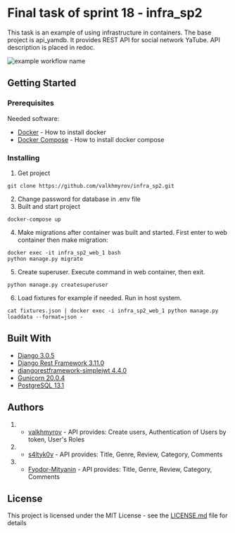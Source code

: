# Final task of sprint 18 - infra_sp2
This task is an example of using infrastructure in containers. The base project is api_yamdb. It provides REST API for social network YaTube. API description is  placed in redoc.

![example workflow name](https://github.com/valkhmyrov/yamdb_final/workflows/yamdb_final/badge.svg)
## Getting Started
### Prerequisites
Needed software:
* [Docker](https://docs.docker.com/engine/install/) - How to install docker
* [Docker Compose](https://docs.docker.com/compose/install/) - How to install docker compose
### Installing
1. Get project
```
git clone https://github.com/valkhmyrov/infra_sp2.git
```
2. Change password for database in .env file
3. Built and start project
```
docker-compose up
```
4. Make migrations after container was built and started. First enter to web container then make migration:
```
docker exec -it infra_sp2_web_1 bash
python manage.py migrate
```
5. Create superuser. Execute command in web container, then exit.
```
python manage.py createsuperuser
```
6. Load fixtures for example if needed. Run in host system.
```
cat fixtures.json | docker exec -i infra_sp2_web_1 python manage.py loaddata --format=json -
```
## Built With
* [Django 3.0.5](https://www.djangoproject.com/)
* [Django Rest Framework 3.11.0](https://www.django-rest-framework.org/)
* [djangorestframework-simplejwt 4.4.0](https://pypi.org/project/djangorestframework-simplejwt/)
* [Gunicorn 20.0.4](https://gunicorn.org/)
* [PostgreSQL 13.1](https://www.postgresql.org/)
## Authors
1. * [valkhmyrov](https://github.com/valkhmyrov) - API provides: Create users, Authentication of Users by token, User's Roles 
2. * [s4ltyk0v](https://github.com/s4ltyk0v) - API provides: Title, Genre, Review, Category, Comments
3. * [Fyodor-Mityanin](https://github.com/Fyodor-Mityanin) - API provides: Title, Genre, Review, Category, Comments
## License
This project is licensed under the MIT License - see the [LICENSE.md](LICENSE.md) file for details
